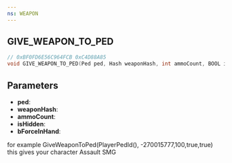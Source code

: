 ```yaml
---
ns: WEAPON
---
```

## GIVE_WEAPON_TO_PED

```c
// 0xBF0FD6E56C964FCB 0xC4D88A85
void GIVE_WEAPON_TO_PED(Ped ped, Hash weaponHash, int ammoCount, BOOL isHidden, BOOL bForceInHand);
```

## Parameters
* **ped**: 
* **weaponHash**: 
* **ammoCount**: 
* **isHidden**: 
* **bForceInHand**: 

for example
GiveWeaponToPed(PlayerPedId(), -270015777,100,true,true)
this gives your character Assault SMG

